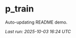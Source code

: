 # p_train

Auto-updating README demo.

<!--START_SECTION:status-->
_Last run: 2025-10-03 16:24 UTC_
<!--END_SECTION:status-->
















































































































































































































































































































































































































































































































































































































































































































































































































































































































































































































































